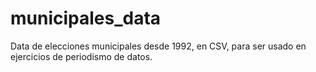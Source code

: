 # municipales_data
Data de elecciones municipales desde 1992, en CSV, para ser usado en ejercicios de periodismo de datos.
